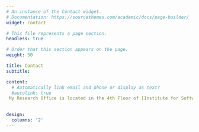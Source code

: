 ```yaml
---
# An instance of the Contact widget.
# Documentation: https://sourcethemes.com/academic/docs/page-builder/
widget: contact

# This file represents a page section.
headless: true

# Order that this section appears on the page.
weight: 50

title: Contact
subtitle:

content:
  # Automatically link email and phone or display as text?
  #autolink: true
 My Research Office is located in the 4th Floor of [Institute for Software Integrated Systems](https://www.google.com/search?gs_ssp=eJzj4tFP1zc0rLRIyzEuyjNgtFI1qLCwMDMxM7M0MEi2TEw1sDC2MqhINTSzNEq1MDQ2tDRNSUs28eLPLM4sVihLzEtJLUrKzCkBAKCRFF4&q=isis+vanderbilt&oq=isis+++++++++++++++++++++vander&aqs=chrome.1.69i57j46i39i175i199j69i60l3j69i65l3.5003j0j7&sourceid=chrome&ie=UTF-8), Vanderbilt University. You can email me @ [shreyasramakrishna90@gmail.com](mailto:shreyasramakrishna@gmail.com?) or call me @ [615-926-9306](tel:16159269306) if you want to get in touch. 

  
design:
  columns: '2'
---
```

